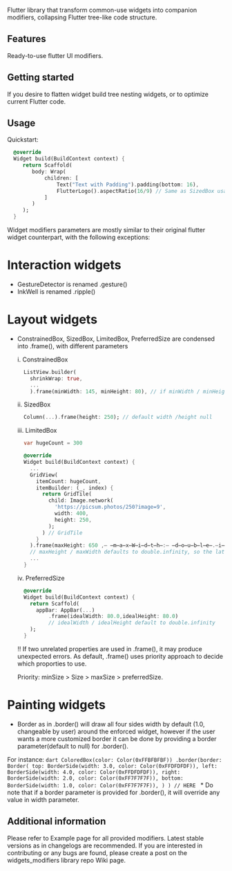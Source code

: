 <!--
This README describes the package. If you publish this package to pub.dev,
this README's contents appear on the landing page for your package.

For information about how to wri
[writing package pages](https://dart.dev/guides/libraries/writing-package-pagte a good package README, see the guide fores).

For general information about developing packages, see the Dart guide for
[creating packages](https://dart.dev/guides/libraries/create-library-packages)
and the Flutter guide for
[developing packages and plugins](https://flutter.dev/developing-packages).
-->

Flutter library that transform common-use widgets into companion modifiers, collapsing Flutter tree-like code structure.

## Features

Ready-to-use flutter UI modifiers.

## Getting started

If you desire to flatten widget build tree nesting widgets, or to optimize current Flutter code.

## Usage

Quickstart: 
```dart
  @override
  Widget build(BuildContext context) {
     return Scaffold(
        body: Wrap(
            children: [
                Text("Text with Padding").padding(bottom: 16),
                FlutterLogo().aspectRatio(16/9) // Same as SizedBox usage
            ]
        )
     );
  }
```
Widget modifiers parameters are mostly similar to their original flutter widget counterpart, with the following exceptions:

# Interaction widgets

  - GestureDetector is renamed .gesture()
  - InkWell is renamed .ripple()

# Layout widgets

  - ConstrainedBox, SizedBox, LimitedBox, PreferredSize are condensed into .frame(), with different parameters

    i. ConstrainedBox
    ```dart
      ListView.builder(
        shrinkWrap: true, 
        ...
        ).frame(minWidth: 145, minHeight: 80), // if minWidth / minHeight is not provided, default to 0.0
    ```

    ii. SizedBox
    ```dart
      Column(...).frame(height: 250); // default width /height null
    ```

    iii. LimitedBox
    ```dart
      var hugeCount = 300

      @override
      Widget build(BuildContext context) {
        ...
        GridView(
          itemCount: hugeCount,
          itemBuilder: (_, index) {
            return GridTile(
              child: Image.network(
                'https://picsum.photos/250?image=9', 
                width: 400, 
                height: 250,
              );
            ) // GridTile
          }
        ).frame(maxHeight: 650 ,̶ ̶m̶a̶x̶W̶i̶d̶t̶h̶:̶ ̶d̶o̶u̶b̶l̶e̶.̶i̶n̶f̶i̶n̶i̶t̶y̶) // GridView 
        // maxHeight / maxWidth defaults to double.infinity, so the latter is not needed
        ...
      }
    ```

    iv. PreferredSize
    ```dart
      @override
      Widget build(BuildContext context) {
        return Scaffold(
          appBar: AppBar(...)
              .frame(idealWidth: 80.0,idealHeight: 80.0)
              // idealWidth / idealHeight default to double.infinity
        );
      }
    ```

    !! If two unrelated properties are used in .frame(), it may produce unexpected errors. As default, .frame() uses priority approach to decide which proporties to use. 
    
    Priority: minSize > Size > maxSize > preferredSize.

# Painting widgets
  
  - Border as in .border() will draw all four sides width by default (1.0, changeable by user) around the enforced widget, however if the user wants a more customized border it can be done by providing a border parameter(default to null) for .border().

  For instance:
    ```dart
      ColoredBox(color: Color(0xFFBFBFBF))
        .border(border: Border(
            top: BorderSide(width: 3.0, color: Color(0xFFDFDFDF)),
            left: BorderSide(width: 4.0, color: Color(0xFFDFDFDF)),
            right: BorderSide(width: 2.0, color: Color(0xFF7F7F7F)),
            bottom: BorderSide(width: 1.0, color: Color(0xFF7F7F7F)),
          )
        ) // HERE
    ```
    * Do note that if a border parameter is provided for .border(), it will override any value in width parameter.


## Additional information
Please refer to Example page for all provided modifiers.
Latest stable versions as in changelogs are recommended.
If you are interested in contributing or any bugs are found, please create a post on the widgets_modifiers library repo Wiki page.  
